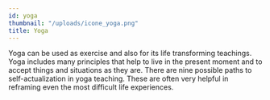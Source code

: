 ```yaml
---
id: yoga
thumbnail: "/uploads/icone_yoga.png"
title: Yoga
---
```


Yoga can be used as exercise and also for its life transforming teachings. Yoga includes many principles that help to live in the present moment and to accept things and situations as they are. There are nine possible paths to self-actualization in yoga teaching. These are often very helpful in reframing even the most difficult life experiences.
